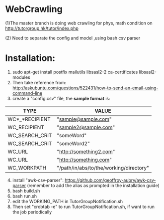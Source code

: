 # WebCrawling

(1)The master branch is doing web crawling for phys, math condition on http://tutorgroup.hk/tutor/index.php

(2) Need to separate the config and model ,using bash csv parser

Installation:
====
1. sudo apt-get install postfix mailutils libsasl2-2 ca-certificates libsasl2-modules
2. Then take reference from: http://askubuntu.com/questions/522431/how-to-send-an-email-using-command-line
3. create a "config.csv" file, the **sample format** is:

  TYPE|VALUE
--|--
WC\*_\*RECIPIENT|"sample@sample.com"
WC_RECIPIENT|"sample2@sample.com"
WC_SEARCH_CRIT|"someWord"
WC_SEARCH_CRIT|"someWord2"
WC_URL|"http://something2.com"
WC_URL|"http://something.com"
WC_WORKPATH|"/path/in/abs/to/the/working/directory"

4. install "awk-csv-parser": https://github.com/geoffroy-aubry/awk-csv-parser (remember to add the alias as prompted in the installation guide)
5. bash build.sh
6. bash run.sh
7. edit the WORKING_PATH in TutorGroupNotification.sh
8. Then set "crobtab -e" to run TutorGroupNotification.sh, if want to run the job periodically
